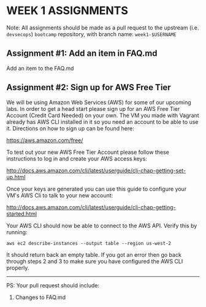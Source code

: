 # WEEK 1 ASSIGNMENTS

Note: All assignments should be made as a pull request to the upstream (i.e. `devsecops`) `bootcamp` repository, with branch name: `week1-$USERNAME`

## Assignment \#1: Add an item in FAQ.md
Add an item to the FAQ.md

## Assignment \#2: Sign up for AWS Free Tier
We will be using Amazon Web Services (AWS) for some of our upcoming labs. In order to get a head start please sign up for an AWS Free Tier Account (Credit Card Needed) on your own. The VM you made with Vagrant already has AWS CLI installed in it so you need an account to be able to use it. Directions on how to sign up can be found here:

https://aws.amazon.com/free/

To test out your new AWS Free Tier Account please follow these instructions to log in and create your AWS access keys:

http://docs.aws.amazon.com/cli/latest/userguide/cli-chap-getting-set-up.html

Once your keys are generated you can use this guide to configure your VM's AWS Cli to talk to your new account:

http://docs.aws.amazon.com/cli/latest/userguide/cli-chap-getting-started.html

Your AWS CLI should now be able to connect to the AWS API. Verify this by running:

```
aws ec2 describe-instances --output table --region us-west-2
```
It should return back an empty table. If you got an error then go back through steps 2 and 3 to make sure you have configured the AWS CLI properly.

-----
PS: Your pull request should include:

1. Changes to FAQ.md
